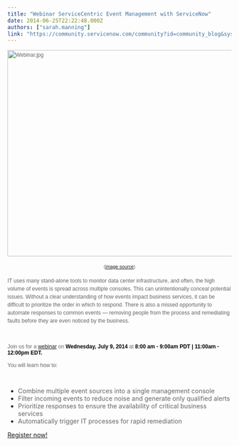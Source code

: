 ```yaml
---
title: "Webinar ServiceCentric Event Management with ServiceNow"
date: 2014-06-25T22:22:48.000Z
authors: ["sarah.manning"]
link: "https://community.servicenow.com/community?id=community_blog&sys_id=523eae6ddbd0dbc01dcaf3231f9619dd"
---
```

<p><span style="color: #646464; font-family: Arial; font-size: 12px; line-height: 1.5em;"><img   alt="Webinar.jpg" class="image-0 jive-image" src="28cb3775db945fc068c1fb651f961940.iix" style="height: 464px; width: 620px;"/><span style="font-size: 8pt;"> </span></span></p><p style="text-align: center;"><span style="color: #646464; font-family: Arial; font-size: 12px; line-height: 1.5em;"><span style="font-size: 8pt;">(<a title="tterdaylearning.org/wp-content/uploads/2013/07/Webinar.jpg" href="http://latterdaylearning.org/wp-content/uploads/2013/07/Webinar.jpg">image source</a>)</span><br/></span></p><p><span style="color: #646464; font-family: Arial; font-size: 12px; line-height: 1.5em;">IT uses many stand-alone tools to monitor data center infrastructure, and often, the high volume of events is spread across multiple consoles. This can unintentionally conceal potential issues. Without a clear understanding of how events impact business services, it can be difficult to prioritize the order in which to respond. There is also a missed opportunity to automate responses to common events — removing people from the process and remediating faults before they are even noticed by the business.</span></p><p><span style="font-family: Arial; font-size: 12px; color: #646464;"><br/></span></p><p><span style="font-family: Arial; font-size: 12px; color: #646464;">Join us for a <a title="fo.servicenow.com/LP=2688" href="http://info.servicenow.com/LP=2688">webinar</a> on <span style="color: #000000;"><strong>Wednesday, July 9, 2014 </strong></span>at<span style="color: #000000;"><strong> </strong></span><span style="color: #000000;"><strong>8:00 am - 9:00am PDT | 11:00am - 12:00pm EDT.</strong></span><span style="color: #000000;"><strong><br/><br/></strong></span>You will learn how to:</span></p><p><span style="font-family: Arial; font-size: 12px; color: #646464;"><br/></span></p><ul><li><span style="color: #646464;">Combine multiple event sources into a single management console</span></li><li><span style="color: #646464;">Filter incoming events to reduce noise and generate only qualified alerts</span></li><li><span style="color: #646464;">Prioritize responses to ensure the availability of critical business services</span></li><li><span style="color: #646464;">Automatically trigger IT processes for rapid remediation</span></li></ul><p></p><p><a title="fo.servicenow.com/LP=2688" href="http://info.servicenow.com/LP=2688">Register now!</a></p>